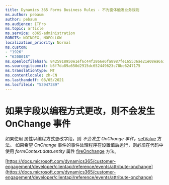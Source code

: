 ```yaml
---
title: Dynamics 365 Forms Business Rules - 不为窗体触发业务规则
ms.author: pebaum
author: pebaum
ms.audience: ITPro
ms.topic: article
ms.service: o365-administration
ROBOTS: NOINDEX, NOFOLLOW
localization_priority: Normal
ms.custom:
- "1926"
- "6200018"
ms.openlocfilehash: 8425918950e1ef6c44f2866e6fa8987fe165536ae21e08ea6a1da880f761d512
ms.sourcegitcommit: b5f7da89a650d2915dc652449623c78be6247175
ms.translationtype: MT
ms.contentlocale: zh-CN
ms.lasthandoff: 08/05/2021
ms.locfileid: "53947289"
---
```

# <a name="onchange-event-does-not-occur-if-the-field-is-changed-programmatically"></a>如果字段以编程方式更改，则不会发生 OnChange 事件

如果使用 属性以编程方式更改字段，则 *不会发生 OnChange* *事件。*[setValue](https://docs.microsoft.com/dynamics365/customer-engagement/developer/clientapi/reference/attributes/setvalue) 方法。 如果希望 *OnChange* 事件的事件处理程序在设置值后运行，则必须在代码中使用 *formContext.data.entity* 属性 [fireOnchange](https://docs.microsoft.com/dynamics365/customer-engagement/developer/clientapi/reference/attributes/fireonchange) 方法。

[https://docs.microsoft.com/dynamics365/customer-engagement/developer/clientapi/reference/events/attribute-onchange](https://docs.microsoft.com/dynamics365/customer-engagement/developer/clientapi/reference/events/attribute-onchange)
